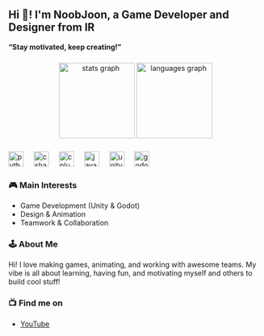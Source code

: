 <h2 align="left">Hi 👋! I'm NoobJoon, a Game Developer and Designer from IR</h2>

<p align="left"><strong>“Stay motivated, keep creating!”</strong></p>

###

<div align="center">
  <!-- سبز و مشکی در تم انتخاب شده -->
  <img src="https://github-readme-stats.vercel.app/api?username=YourGithubUsername&hide_title=false&hide_rank=false&show_icons=true&include_all_commits=true&count_private=true&disable_animations=false&theme=gruvbox&locale=en&hide_border=false" height="150" alt="stats graph"  />
  <img src="https://github-readme-stats.vercel.app/api/top-langs?username=YourGithubUsername&locale=en&hide_title=false&layout=compact&card_width=320&langs_count=5&theme=gruvbox&hide_border=false" height="150" alt="languages graph"  />
</div>

###

<div align="left">
  <img src="https://cdn.jsdelivr.net/gh/devicons/devicon/icons/python/python-original.svg" height="30" alt="python logo"  />
  <img width="12" />
  <img src="https://cdn.jsdelivr.net/gh/devicons/devicon/icons/csharp/csharp-original.svg" height="30" alt="csharp logo"  />
  <img width="12" />
  <img src="https://cdn.jsdelivr.net/gh/devicons/devicon/icons/cplusplus/cplusplus-original.svg" height="30" alt="cplusplus logo"  />
  <img width="12" />
  <img src="https://cdn.jsdelivr.net/gh/devicons/devicon/icons/javascript/javascript-original.svg" height="30" alt="javascript logo"  />
  <img width="12" />
  <img src="https://cdn.jsdelivr.net/gh/devicons/devicon/icons/unity/unity-original.svg" height="30" alt="unity logo"  />
  <img width="12" />
  <img src="https://cdn.jsdelivr.net/gh/devicons/devicon/icons/godot/godot-original.svg" height="30" alt="godot logo"  />
</div>

###

### 🎮 Main Interests
- Game Development (Unity & Godot)
- Design & Animation
- Teamwork & Collaboration

### 🕹️ About Me
Hi! I love making games, animating, and working with awesome teams. My vibe is all about learning, having fun, and motivating myself and others to build cool stuff!

### 📺 Find me on
- [YouTube](https://youtube.com/YourChannel)
